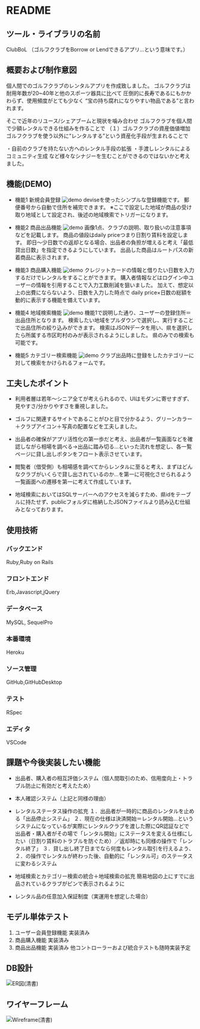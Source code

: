 # README

## ツール・ライブラリの名前
 
ClubBoL
（ゴルフクラブをBorrow or Lendできるアプリ…という意味です。）
 
## 概要および制作意図
 
個人間でのゴルフクラブのレンタルアプリを作成致しました。
ゴルフクラブは耐用年数が20~40年と他のスポーツ器具に比べて
圧倒的に長寿であるにもかかわらず、使用頻度がとても少なく
“宝の持ち腐れになりやすい物品である”と言われます。

そこで近年のリユース/シェアブームと現状を噛み合わせ
ゴルフクラブを個人間で少額レンタルできる仕組みを作ることで
（１）ゴルフクラブの資産価値増加
ゴルフクラブを使う以外に“レンタルする”という資産化手段が生まれることで


・自前のクラブを持たない方へのレンタル手段の拡張
・手渡しレンタルによるコミュニティ生成
など様々なシナジーを生むことができるのではないかと考えました。
 
## 機能(DEMO)
 
- 機能1 新規会員登録
![demo](https://i.gyazo.com/a3c6abaa50f4cf5be55901ab970a5d4d.gif)
deviseを使ったシンプルな登録機能です。
郵便番号から自動で住所を補完できます。
※ここで設定した地域が商品の受け取り地域として設定され、後述の地域検索でトリガーになります。

- 機能2 商品出品機能
![demo](https://i.gyazo.com/8e0a7dc8c29de58aaf0572991c113e3d.gif)
画像1点、クラブの説明、取り扱いの注意事項などを記載します。
商品の値段はdaily priceつまり日割り賃料を設定します。
即日〜少日数での返却となる場合、出品者の負担が増えると考え「最低貸出日数」を指定できるようにしています。
出品した商品はルートパスの新着商品に表示されます。

- 機能3 商品購入機能
![demo](https://i.gyazo.com/4b49ab5fdfd4e6373ca1cb3ef061f821.gif)
クレジットカードの情報と借りたい日数を入力するだけでレンタルをすることができます。
購入者情報などはログイン中ユーザーの情報を引用することで入力工数削減を狙いました。
加えて、想定以上の出費にならないよう、日数を入力した時点で
daily price×日数の総額を動的に表示する機能を備えています。

- 機能4 地域検索機能
![demo](https://i.gyazo.com/2d6fb108e2772fa3a130ac797296652d.gif)
機能1で説明した通り、ユーザーの登録住所＝出品住所となります。
検索したい地域をプルダウンで選択し、実行することで出品住所の絞り込みができます。
検索はJSONデータを用い、県を選択したら所属する市区町村のみが表示されるようにしました。
県のみでの検索も可能です。

- 機能5 カテゴリー検索機能
![demo](https://i.gyazo.com/da3f61a167fd9b85e9d0f7e3c0b975ec.gif)
クラブ出品時に登録をしたカテゴリーに対して検索をかけられるフォームです。

 
## 工夫したポイント
 
- 利用者層は若年〜シニア全てが考えられるので、UIはモダンに寄せすぎず、見やすさ/分かりやすさを重視しました。

- ゴルフに関連するサイトであることがひと目で分かるよう、グリーンカラー＋クラブアイコン＋写真の配置などを工夫しました。

- 出品者の確保がアプリ活性化の第一歩だと考え、出品者が一覧画面などを確認しながら相場を調べる→出品に踏み切る…といった流れを想定し、各一覧ページに貸し出しボタンをフロート表示させています。

- 閲覧者（借受側）も相場感を調べてからレンタルに至ると考え、まずはどんなクラブがいくらで貸し出されているのか…を第一に可視化させられるよう一覧画面への遷移を第一に考えて作成しています。

- 地域検索においてはSQLサーバーへのアクセスを減らすため、県idをテーブルに持たせず、publicフォルダに格納したJSONファイルより読み込む仕組みとなっております。
 
## 使用技術
 
### バックエンド
Ruby,Ruby on Rails

### フロントエンド
Erb,Javascript,jQuery

### データベース
MySQL, SequelPro

### 本番環境
Heroku

### ソース管理
GitHub,GitHubDesktop

### テスト
RSpec

### エディタ
VSCode
 
## 課題や今後実装したい機能
 
- 出品者、購入者の相互評価システム（個人間取引のため、信用度向上・トラブル防止に有効だと考えたため）

- 本人確認システム（上記と同様の理由）

- レンタルステータス操作の拡充
  １．出品者が一時的に商品のレンタルを止める「出品停止システム」
  ２．現在の仕様は決済開始＝レンタル開始…というシステムになっているが実際にレンタルクラブを渡した際にQR認証などで出品者・購入者がその場で「レンタル開始」にステータスを変える仕様にしたい（日割り賃料のトラブルを防ぐため）／返却時にも同様の操作で「レンタル終了」
  ３．貸し出し終了日までなら何度もレンタル取引を行えるよう、２．の操作でレンタルが終わった後、自動的に「レンタル可」のステータスに変わるシステム

- 地域検索とカテゴリー検索の統合＋地域検索の拡充
  簡易地図の上にすでに出品されているクラブがピンで表示されるように

- レンタル品の任意加入保証制度（実運用を想定した場合）

 
## モデル単体テスト
1. ユーザー会員登録機能 実装済み
2. 商品購入機能 実装済み
3. 商品出品機能 実装済み
他コントローラーおよび統合テストも随時実装予定
 
## DB設計
 
![ER図(清書)](https://user-images.githubusercontent.com/79251508/114804583-7ec2e580-9ddc-11eb-8f87-c427835fe61e.png)

 
## ワイヤーフレーム

 ![Wireframe(清書)](https://user-images.githubusercontent.com/79251508/114804708-b29e0b00-9ddc-11eb-901c-411adca43eeb.png)
